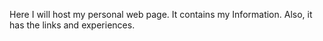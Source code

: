 Here I will host my personal web page.
It contains my Information.
Also, it has the links and experiences.

